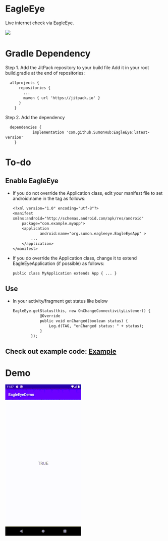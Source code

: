 # EagleEye
Live internet check via EagleEye.

[![](https://jitpack.io/v/SumonHub/EagleEye.svg)](https://jitpack.io/#SumonHub/EagleEye)

# Gradle Dependency
Step 1. Add the JitPack repository to your build file
Add it in your root build.gradle at the end of repositories:

      allprojects {
          repositories {
            ...
            maven { url 'https://jitpack.io' }
          }
        }
Step 2. Add the dependency
      
      dependencies {
                implementation 'com.github.SumonHub:EagleEye:latest-version'
        }
        
# To-do

## Enable EagleEye
      
* If you do not override the Application class, edit your manifest file to set android:name in the <application> tag as follows:

      <?xml version="1.0" encoding="utf-8"?>
      <manifest xmlns:android="http://schemas.android.com/apk/res/android"
          package="com.example.myapp">
          <application
                  android:name="org.sumon.eagleeye.EagleEyeApp" >
              ...
          </application>
      </manifest>

* If you do override the Application class, change it to extend EagleEyeApplication (if possible) as follows:

      public class MyApplication extends App { ... }

## Use

* In your activity/fragment get status like below

      EagleEye.getStatus(this, new OnChangeConnectivityListener() {
                  @Override
                  public void onChanged(boolean status) {
                      Log.d(TAG, "onChanged status: " + status);
                  }
              });
      
## Check out example code: [Example](https://github.com/SumonHub/EagleEye/tree/master/app)

# Demo
![](https://github.com/SumonHub/EagleEye/blob/master/preview/demo.gif)
